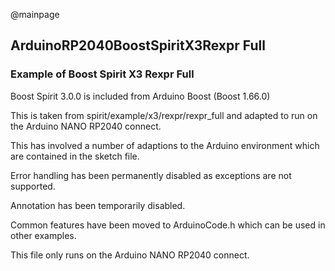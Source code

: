 @mainpage

## ArduinoRP2040BoostSpiritX3Rexpr Full

### Example of Boost Spirit X3 Rexpr Full

Boost Spirit 3.0.0 is included from Arduino Boost (Boost 1.66.0)

This is taken from spirit/example/x3/rexpr/rexpr_full 
and adapted to run on the Arduino NANO RP2040 connect.

This has involved a number of adaptions to the Arduino environment which are contained in the sketch file.

Error handling has been permanently disabled as exceptions are not supported.

Annotation has been temporarily disabled.

Common features have been moved to ArduinoCode.h which can be used in other examples.

This file only runs on the Arduino NANO RP2040 connect.
